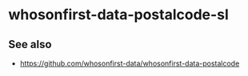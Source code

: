 # whosonfirst-data-postalcode-sl

## See also

* https://github.com/whosonfirst-data/whosonfirst-data-postalcode
